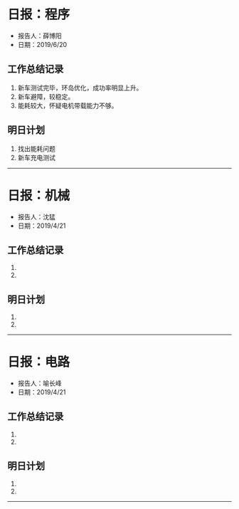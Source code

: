 # 日报：程序
* 报告人：薛博阳
* 日期：2019/6/20

## 工作总结记录

1. 新车测试完毕，环岛优化，成功率明显上升。
2. 新车避障，较稳定。
3. 能耗较大，怀疑电机带载能力不够。



## 明日计划

1. 找出能耗问题
2. 新车充电测试

-----------------------------------------------------


# 日报：机械
* 报告人：沈猛
* 日期：2019/4/21


## 工作总结记录

1. 
2. 


## 明日计划

1. 
2. 

-----------------------------------------------------


# 日报：电路
* 报告人：喻长峰
* 日期：2019/4/21


## 工作总结记录

1. 
2. 

## 明日计划

1. 
2. 

-----------------------------------------------------